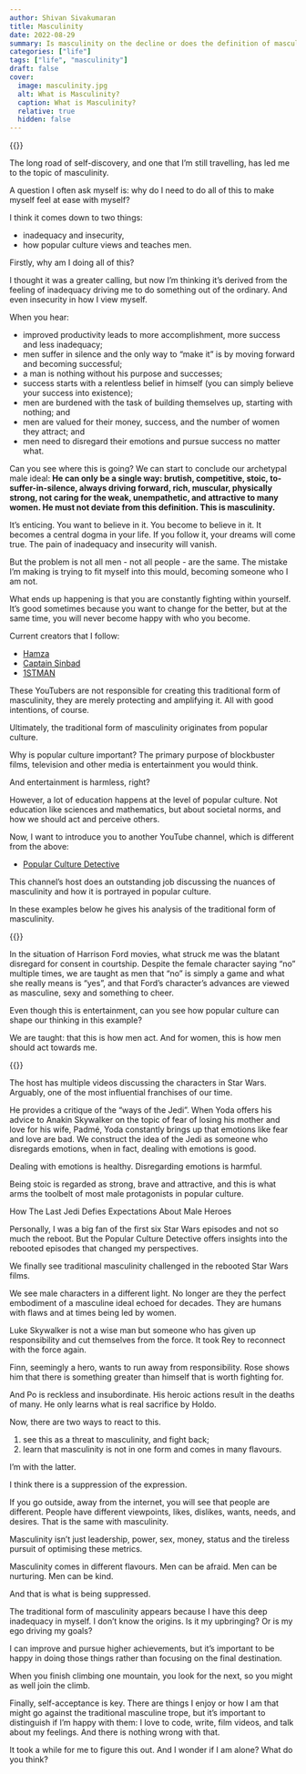 ```yaml
---
author: Shivan Sivakumaran
title: Masculinity
date: 2022-08-29
summary: Is masculinity on the decline or does the definition of masculinity have to change?
categories: ["life"]
tags: ["life", "masculinity"]
draft: false
cover:
  image: masculinity.jpg
  alt: What is Masculinity?
  caption: What is Masculinity?
  relative: true
  hidden: false
---
```


{{<youtube ED2iZb8GkVw>}}

The long road of self-discovery, and one that I’m still travelling, has led me to the topic of masculinity.

A question I often ask myself is: why do I need to do all of this to make myself feel at ease with myself?

I think it comes down to two things:
- inadequacy and insecurity,
- how popular culture views and teaches men.

Firstly, why am I doing all of this?

I thought it was a greater calling, but now I’m thinking it’s derived from the feeling of inadequacy driving me to do something out of the ordinary. And even insecurity in how I view myself.

When you hear:
- improved productivity leads to more accomplishment, more success and less inadequacy;
- men suffer in silence and the only way to “make it” is by moving forward and becoming successful;
- a man is nothing without his purpose and successes;
- success starts with a relentless belief in himself (you can simply believe your success into existence);
- men are burdened with the task of building themselves up, starting with nothing; and
- men are valued for their money, success, and the number of women they attract; and
- men need to disregard their emotions and pursue success no matter what.

Can you see where this is going? We can start to conclude our archetypal male ideal:
**He can only be a single way: brutish, competitive, stoic, to-suffer-in-silence, always driving forward, rich, muscular, physically strong, not caring for the weak, unempathetic, and attractive to many women. He must not deviate from this definition. This is masculinity.**

It’s enticing. You want to believe in it. You become to believe in it. It becomes a central dogma in your life. If you follow it, your dreams will come true. The pain of inadequacy and insecurity will vanish.

But the problem is not all men - not all people - are the same. The mistake I’m making is trying to fit myself into this mould, becoming someone who I am not.

What ends up happening is that you are constantly fighting within yourself. It’s good sometimes because you want to change for the better, but at the same time, you will never become happy with who you become.

Current creators that I follow:
- [Hamza](https://www.youtube.com/c/Hamza97)
- [Captain Sinbad](https://www.youtube.com/channel/UC8XKyvQ5Ne_bvYbgv8LaIeg)
- [1STMAN](https://www.youtube.com/c/1STMAN)

These YouTubers are not responsible for creating this traditional form of masculinity, they are merely protecting and amplifying it. All with good intentions, of course.

Ultimately, the traditional form of masculinity originates from popular culture.

Why is popular culture important? The primary purpose of blockbuster films, television and other media is entertainment you would think.

And entertainment is harmless, right?

However, a lot of education happens at the level of popular culture.
Not education like sciences and mathematics, but about societal norms, and how we should act and perceive others.

Now, I want to introduce you to another YouTube channel, which is different from the above:
- [Popular Culture Detective](https://www.youtube.com/c/PopCultureDetective)

This channel’s host does an outstanding job discussing the nuances of masculinity and how it is portrayed in popular culture.

In these examples below he gives his analysis of the traditional form of masculinity.


{{<youtube wWoP8VpbpYI>}}

In the situation of Harrison Ford movies, what struck me was the blatant disregard for consent in courtship. Despite the female character saying “no” multiple times, we are taught as men that “no” is simply a game and what she really means is “yes”, and that Ford’s character’s advances are viewed as masculine, sexy and something to cheer.

Even though this is entertainment, can you see how popular culture can shape our thinking in this example?

We are taught: that this is how men act. And for women, this is how men should act towards me.

{{<youtube tUPD1w78D5I>}}

The host has multiple videos discussing the characters in Star Wars. Arguably, one of the most influential franchises of our time.

He provides a critique of the “ways of the Jedi”. When Yoda offers his advice to Anakin Skywalker on the topic of fear of losing his mother and love for his wife, Padmé, Yoda constantly brings up that emotions like fear and love are bad. We construct the idea of the Jedi as someone who disregards emotions, when in fact, dealing with emotions is good.

Dealing with emotions is healthy. Disregarding emotions is harmful.

Being stoic is regarded as strong, brave and attractive, and this is what arms the toolbelt of most male protagonists in popular culture.

How The Last Jedi Defies Expectations About Male Heroes

Personally, I was a big fan of the first six Star Wars episodes and not so much the reboot. But the Popular Culture Detective offers insights into the rebooted episodes that changed my perspectives.

We finally see traditional masculinity challenged in the rebooted Star Wars films.

We see male characters in a different light. No longer are they the perfect embodiment of a masculine ideal echoed for decades. They are humans with flaws and at times being led by women.

Luke Skywalker is not a wise man but someone who has given up responsibility and cut themselves from the force. It took Rey to reconnect with the force again.

Finn, seemingly a hero, wants to run away from responsibility. Rose shows him that there is something greater than himself that is worth fighting for.

And Po is reckless and insubordinate. His heroic actions result in the deaths of many. He only learns what is real sacrifice by Holdo.

Now, there are two ways to react to this.
1. see this as a threat to masculinity, and fight back;
2. learn that masculinity is not in one form and comes in many flavours.

I’m with the latter.

I think there is a suppression of the expression.

If you go outside, away from the internet, you will see that people are different. People have different viewpoints, likes, dislikes, wants, needs, and desires. That is the same with masculinity.

Masculinity isn’t just leadership, power, sex, money, status and the tireless pursuit of optimising these metrics.

Masculinity comes in different flavours. Men can be afraid. Men can be nurturing. Men can be kind.

And that is what is being suppressed.

The traditional form of masculinity appears because I have this deep inadequacy in myself. I don’t know the origins. Is it my upbringing? Or is my ego driving my goals?

I can improve and pursue higher achievements, but it’s important to be happy in doing those things rather than focusing on the final destination.

When you finish climbing one mountain, you look for the next, so you might as well join the climb.

Finally, self-acceptance is key. There are things I enjoy or how I am that might go against the traditional masculine trope, but it’s important to distinguish if I’m happy with them: I love to code, write, film videos, and talk about my feelings. And there is nothing wrong with that.

It took a while for me to figure this out. And I wonder if I am alone? What do you think?
